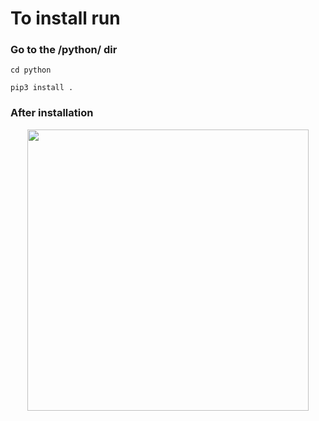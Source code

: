 
# To install run 

### Go to the /python/ dir 
```
cd python
```

```
pip3 install .
```
### After installation
<p align="center">
  <img src="https://raw.githubusercontent.com/The-GUY-2024/BTS7960_Driver/main/src/Screenshot%20from%202022-09-14%2010-40-35.png" width="450" />
</p>
